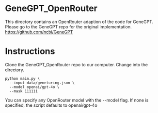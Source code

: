 # GeneGPT_OpenRouter

This directory contains an OpenRouter adaption of the code for GeneGPT. Please go to the GeneGPT repo for the original implementation. https://github.com/ncbi/GeneGPT

# Instructions

Clone the GeneGPT_OpenRouter repo to our computer. Change into the directory. 

```
python main.py \
  --input data/geneturing.json \
  --model openai/gpt-4o \
  --mask 111111
```

You can specify any OpenRouter model with the --model flag. If none is specified, the script defaults to openai/gpt-4o
